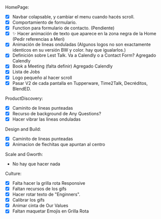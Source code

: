 HomePage:

* [X] Navbar colapsable, y cambiar el menu cuando hacés scroll.
* [X] Comportamiento de formulario.
* [X] Function para formulario de contacto. (Pendiente)
* [X] ✨ Hacer animación de texto que aparece en la zona negra de la Home (Pedir referencias a Meri)
* [X] Animación de lineas onduladas (Algunos logos no son exactamente identicos en su versión BW y color. hay que igualarlos.)
* [X] Definición sobre Lest Talk. Va a Calendly o a Contact Form? Agregado Calendly
* [X] Book a Meeting (falta definir) Agregado Calendly
* [X] Lista de Jobs
* [X] Logo pequeño al hacer scroll
* [X] Pasar V2 de cada pantalla en Tupperware, Time2Talk, Decréditos, BlendED.

ProductDiscovery:

* [X] Caminito de lineas punteadas
* [X] Recurso de background de Any Questions?
* [X] Hacer vibrar las lineas onduladas

Design and Build:

* [X] Caminito de lineas punteadas
* [X] Animacion de flechitas que apuntan al centro

Scale and Gworth:

* No hay que hacer nada

Culture:

- [X] Falta hacer la grilla rota Responsive
- [X] Faltan recursos de los gifs
- [X] Hacer rotar texto de "Enginners".
- [X] Calibrar los gifs
- [X] Animar cinta de Our Values
- [X] Faltan maquetar Emojis en Grilla Rota